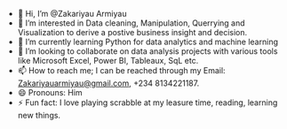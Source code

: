 - 👋 Hi, I’m @Zakariyau Armiyau
- 👀 I’m interested in Data cleaning, Manipulation, Querrying and Visualization to derive a postive business insight and decision.  
- 🌱 I’m currently learning Python for data analytics and machine learning
- 💞️ I’m looking to collaborate on data analysis projects with various tools like Microsoft Excel, Power BI, Tableaux, SqL etc. 
- 📫 How to reach me; I can be reached through my Email: Zakariyauarmiyau@gmail.com, +234 8134221187.
- 😄 Pronouns: Him
- ⚡ Fun fact: I love playing scrabble at my leasure time, reading, learning new things.

<!---
Zakariyau01/Zakariyau01 is a ✨ special ✨ repository because its `README.md` (this file) appears on your GitHub profile.
You can click the Preview link to take a look at your changes.
--->
